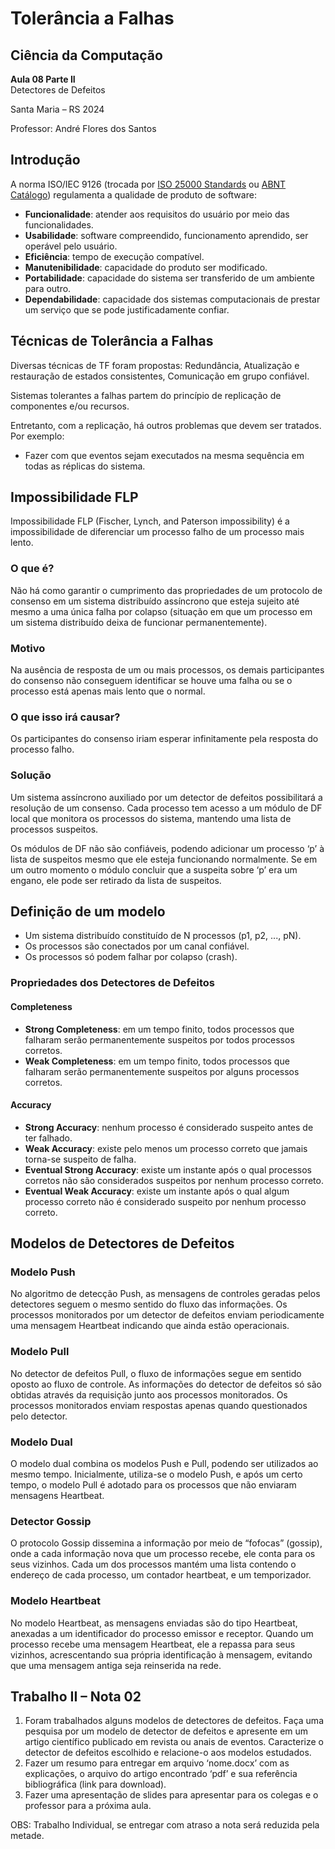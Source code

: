 # Tolerância a Falhas

## Ciência da Computação

**Aula 08 Parte II**  
Detectores de Defeitos  

Santa Maria – RS 2024  

Professor: André Flores dos Santos

## Introdução

A norma ISO/IEC 9126 (trocada por [ISO 25000 Standards](https://iso25000.com/index.php/en/iso-25000-standards) ou [ABNT Catálogo](https://www.abntcatalogo.com.br/pnm.aspx?Q=djlvb3N4RnVvWEJPQUlWRGtTWFYwT1h2dnc2M0dkNzV0V09NRjRMZWFTZz0=)) regulamenta a qualidade de produto de software:

- **Funcionalidade**: atender aos requisitos do usuário por meio das funcionalidades.
- **Usabilidade**: software compreendido, funcionamento aprendido, ser operável pelo usuário.
- **Eficiência**: tempo de execução compatível.
- **Manutenibilidade**: capacidade do produto ser modificado.
- **Portabilidade**: capacidade do sistema ser transferido de um ambiente para outro.
- **Dependabilidade**: capacidade dos sistemas computacionais de prestar um serviço que se pode justificadamente confiar.

## Técnicas de Tolerância a Falhas

Diversas técnicas de TF foram propostas: Redundância, Atualização e restauração de estados consistentes, Comunicação em grupo confiável.

Sistemas tolerantes a falhas partem do princípio de replicação de componentes e/ou recursos.

Entretanto, com a replicação, há outros problemas que devem ser tratados. Por exemplo:
- Fazer com que eventos sejam executados na mesma sequência em todas as réplicas do sistema.

## Impossibilidade FLP

Impossibilidade FLP (Fischer, Lynch, and Paterson impossibility) é a impossibilidade de diferenciar um processo falho de um processo mais lento.

### O que é?

Não há como garantir o cumprimento das propriedades de um protocolo de consenso em um sistema distribuído assíncrono que esteja sujeito até mesmo a uma única falha por colapso (situação em que um processo em um sistema distribuído deixa de funcionar permanentemente).

### Motivo

Na ausência de resposta de um ou mais processos, os demais participantes do consenso não conseguem identificar se houve uma falha ou se o processo está apenas mais lento que o normal.

### O que isso irá causar?

Os participantes do consenso iriam esperar infinitamente pela resposta do processo falho.

### Solução

Um sistema assíncrono auxiliado por um detector de defeitos possibilitará a resolução de um consenso. Cada processo tem acesso a um módulo de DF local que monitora os processos do sistema, mantendo uma lista de processos suspeitos.

Os módulos de DF não são confiáveis, podendo adicionar um processo ‘p’ à lista de suspeitos mesmo que ele esteja funcionando normalmente. Se em um outro momento o módulo concluir que a suspeita sobre ‘p’ era um engano, ele pode ser retirado da lista de suspeitos.

## Definição de um modelo

- Um sistema distribuído constituído de N processos (p1, p2, ..., pN).
- Os processos são conectados por um canal confiável.
- Os processos só podem falhar por colapso (crash).

### Propriedades dos Detectores de Defeitos

#### Completeness

- **Strong Completeness**: em um tempo finito, todos processos que falharam serão permanentemente suspeitos por todos processos corretos.
- **Weak Completeness**: em um tempo finito, todos processos que falharam serão permanentemente suspeitos por alguns processos corretos.

#### Accuracy

- **Strong Accuracy**: nenhum processo é considerado suspeito antes de ter falhado.
- **Weak Accuracy**: existe pelo menos um processo correto que jamais torna-se suspeito de falha.
- **Eventual Strong Accuracy**: existe um instante após o qual processos corretos não são considerados suspeitos por nenhum processo correto.
- **Eventual Weak Accuracy**: existe um instante após o qual algum processo correto não é considerado suspeito por nenhum processo correto.

## Modelos de Detectores de Defeitos

### Modelo Push

No algoritmo de detecção Push, as mensagens de controles geradas pelos detectores seguem o mesmo sentido do fluxo das informações. Os processos monitorados por um detector de defeitos enviam periodicamente uma mensagem Heartbeat indicando que ainda estão operacionais.

### Modelo Pull

No detector de defeitos Pull, o fluxo de informações segue em sentido oposto ao fluxo de controle. As informações do detector de defeitos só são obtidas através da requisição junto aos processos monitorados. Os processos monitorados enviam respostas apenas quando questionados pelo detector.

### Modelo Dual

O modelo dual combina os modelos Push e Pull, podendo ser utilizados ao mesmo tempo. Inicialmente, utiliza-se o modelo Push, e após um certo tempo, o modelo Pull é adotado para os processos que não enviaram mensagens Heartbeat.

### Detector Gossip

O protocolo Gossip dissemina a informação por meio de “fofocas” (gossip), onde a cada informação nova que um processo recebe, ele conta para os seus vizinhos. Cada um dos processos mantém uma lista contendo o endereço de cada processo, um contador heartbeat, e um temporizador.

### Modelo Heartbeat

No modelo Heartbeat, as mensagens enviadas são do tipo Heartbeat, anexadas a um identificador do processo emissor e receptor. Quando um processo recebe uma mensagem Heartbeat, ele a repassa para seus vizinhos, acrescentando sua própria identificação à mensagem, evitando que uma mensagem antiga seja reinserida na rede.

## Trabalho II – Nota 02

1. Foram trabalhados alguns modelos de detectores de defeitos. Faça uma pesquisa por um modelo de detector de defeitos e apresente em um artigo científico publicado em revista ou anais de eventos. Caracterize o detector de defeitos escolhido e relacione-o aos modelos estudados.
2. Fazer um resumo para entregar em arquivo ‘nome.docx’ com as explicações, o arquivo do artigo encontrado ‘pdf’ e sua referência bibliográfica (link para download).
3. Fazer uma apresentação de slides para apresentar para os colegas e o professor para a próxima aula.

OBS: Trabalho Individual, se entregar com atraso a nota será reduzida pela metade.
